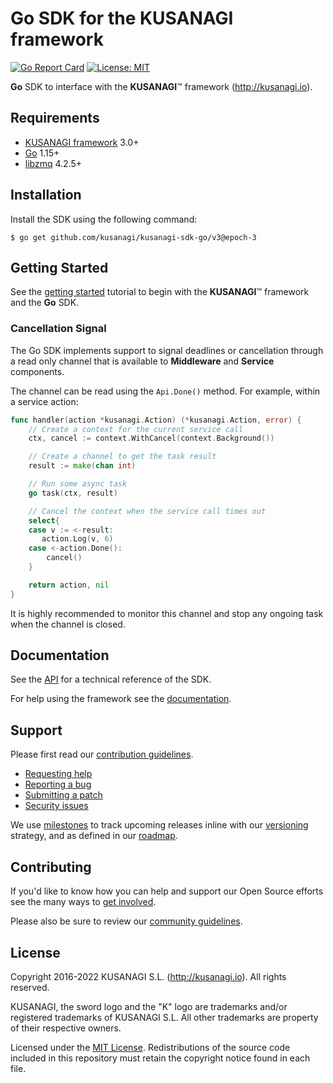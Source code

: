 Go SDK for the KUSANAGI framework
=================================

[![Go Report Card](https://goreportcard.com/badge/github.com/kusanagi/kusanagi-sdk-go)](https://goreportcard.com/report/github.com/kusanagi/kusanagi-sdk-go)
[![License: MIT](https://img.shields.io/badge/License-MIT-blue.svg)](https://opensource.org/licenses/MIT)

**Go** SDK to interface with the **KUSANAGI**™ framework (http://kusanagi.io).

Requirements
------------

* [KUSANAGI framework](http://kusanagi.io) 3.0+
* [Go](https://golang.org/dl/) 1.15+
* [libzmq](http://zeromq.org/intro:get-the-software) 4.2.5+

Installation
------------

Install the SDK using the following command:

```
$ go get github.com/kusanagi/kusanagi-sdk-go/v3@epoch-3
```

Getting Started
---------------

See the [getting started](http://kusanagi.io/docs/getting-started) tutorial to begin with the **KUSANAGI**™ framework and the **Go** SDK.

### Cancellation Signal

The Go SDK implements support to signal deadlines or cancellation through a read only channel that is available to **Middleware** and **Service** components.

The channel can be read using the `Api.Done()` method. For example, within a service action:

```go
func handler(action *kusanagi.Action) (*kusanagi.Action, error) {
    // Create a context for the current service call
    ctx, cancel := context.WithCancel(context.Background())

    // Create a channel to get the task result
    result := make(chan int)

    // Run some async task
    go task(ctx, result)

    // Cancel the context when the service call times out
    select{
    case v := <-result:
       action.Log(v, 6)
    case <-action.Done():
        cancel()
    }

    return action, nil
}
```

It is highly recommended to monitor this channel and stop any ongoing task when the channel is closed.

Documentation
-------------

See the [API](http://kusanagi.io/docs/sdk) for a technical reference of the SDK.

For help using the framework see the [documentation](http://kusanagi.io/docs).

Support
-------

Please first read our [contribution guidelines](http://kusanagi.io/open-source/contributing).

* [Requesting help](http://kusanagi.io/open-source/help)
* [Reporting a bug](http://kusanagi.io/open-source/bug)
* [Submitting a patch](http://kusanagi.io/open-source/patch)
* [Security issues](http://kusanagi.io/open-source/security)

We use [milestones](https://github.com/kusanagi/kusanagi-sdk-go/milestones) to track upcoming releases inline with our [versioning](http://kusanagi.io/open-source/roadmap#versioning) strategy, and as defined in our [roadmap](http://kusanagi.io/open-source/roadmap).

Contributing
------------

If you'd like to know how you can help and support our Open Source efforts see the many ways to [get involved](http://kusanagi.io/open-source).

Please also be sure to review our [community guidelines](http://kusanagi.io/open-source/conduct).

License
-------

Copyright 2016-2022 KUSANAGI S.L. (http://kusanagi.io). All rights reserved.

KUSANAGI, the sword logo and the "K" logo are trademarks and/or registered trademarks of KUSANAGI S.L. All other trademarks are property of their respective owners.

Licensed under the [MIT License](https://opensource.org/licenses/MIT). Redistributions of the source code included in this repository must retain the copyright notice found in each file.
